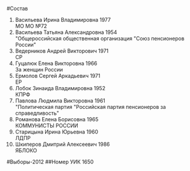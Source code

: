 #Состав
1. Васильева Ирина Владимировна 1977   
    МО МО №72
2. Васильева Татьяна Александровна 1954   
    "Общероссийская общественная организация "Союз пенсионеров России"
3. Ведерников Андрей Викторович 1971   
    СР
4. Гуцалюк Елена Викторовна 1966   
    За женщин России
5. Ермолов Сергей Аркадьевич 1971   
    ЕР
6. Лобок Зинаида Владимировна 1952   
    КПРФ
7. Павлова Людмила Викторовна 1961   
    "Политическая партия "Российская партия пенсионеров за справедливость"
8. Романова Елена Борисовна 1965   
    КОММУНИСТЫ РОССИИ
9. Старицына Ирина Юрьевна 1960   
    ЛДПР
10. Шкиперов Дмитрий Алексеевич 1986   
    ЯБЛОКО

#Выборы-2012
##Номер УИК
1650